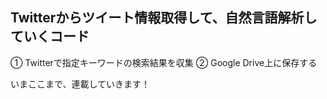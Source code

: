 ## Twitterからツイート情報取得して、自然言語解析していくコード

① Twitterで指定キーワードの検索結果を収集
② Google Drive上に保存する

いまここまで、連載していきます！
